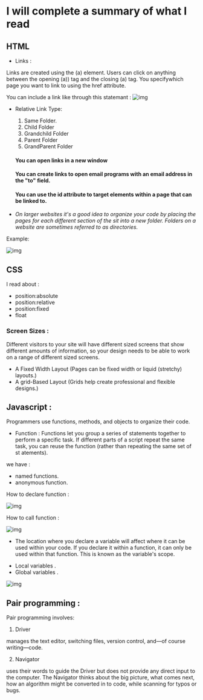 # I will complete a summary of what I read

## HTML

* Links :

Links are created using the (a) element.
 Users can click on anything between the opening (a)) tag and the closing (a) tag. You specifywhich page you want to link to using the href attribute.


You can include a link like through this statemant :
![img](111.PNG)


* Relative Link Type:

  1. Same Folder.
  2. Child Folder
  3. Grandchild Folder
  4. Parent Folder
  5. GrandParent Folder

  #### You can open links in a new window
  #### You can create links to open email programs with an email address in the "to" field.
  #### You can use the id attribute to target elements within  a page that can be linked to.


* *On larger websites it's a good idea to organize your code by placing the pages for each different section of the sit into a new folder.
 Folders on a website are sometimes referred to as directories.*

 Example: 

 ![img](1111.PNG)




 ## CSS

 I read about :
  
  * position:absolute
  * position:relative
  * position:fixed
  * float
  
  
  ### Screen Sizes : 
  
Different visitors to your site will have different sized screens that show different amounts of information, so your design needs to be able to work on a range of different sized screens.

* A Fixed Width Layout (Pages can be fixed width or liquid (stretchy) layouts.)
* A grid-Based Layout (Grids help create professional and flexible designs.)


## Javascript :

Programmers use functions, methods, and objects to organize their code.
 
 * Function :
 Functions let you group a series of statements together to perform a specific task. If different parts of a script repeat the same task, you can reuse the function (rather than repeating the same set of st atements).

we have :
 * named functions.
 * anonymous function.

 How to declare function :

 ![img](222.PNG)

 How to call function :

![img](2222.PNG)



* The location where you declare a variable will affect where it can be used within your code. If you declare it within a function, it can only be used within that function. This is known as the variable's scope.


- Local variables .
- Global variables .

![img](4.PNG)



## Pair programming :

Pair programming involves:
 1. Driver 

 manages the text editor, switching files, version control, and—of course writing—code. 

 2. Navigator

 uses their words to guide the Driver but does not provide any direct input to the computer. The Navigator thinks about the big picture, what comes next, how an algorithm might be converted in to code, while scanning for typos or bugs.









